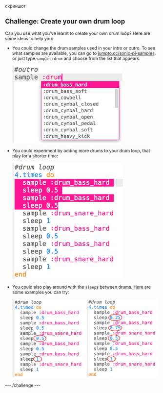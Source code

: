 скриншот

## Challenge: Create your own drum loop

Can you use what you've learnt to create your own drum loop? Here are some ideas to help you:

+ You could change the drum samples used in your intro or outro. To see what samples are available, you can go to [jumpto.cc/sonic-pi-samples](http://jumpto.cc/sonic-pi-samples), or just type `sample :drum` and choose from the list that appears.
    
    ![screenshot](images/drum-outro-challenge.png)

+ You could experiment by adding more drums to your drum loop, that play for a shorter time:
    
    ![скриншот](images/drum-beat-challenge-1.png)

+ You could also play around with the `sleep`s between drums. Here are some examples you can try:
    
    ![скриншот](images/drum-beat-challenge-2.png)

\--- /challenge \---